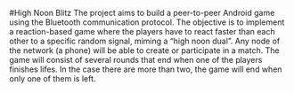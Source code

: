 #High Noon Blitz
The project aims to build a peer-to-peer Android game using the Bluetooth communication protocol. The objective is to implement a reaction-based game where the players have to react faster than each other to a specific random signal, miming a “high noon dual”.
Any node of the network (a phone) will be able to create or participate in a match. The game will consist of several rounds that end when one of the players finishes lifes. In the case there are more than two, the game will end when only one of them is left.
